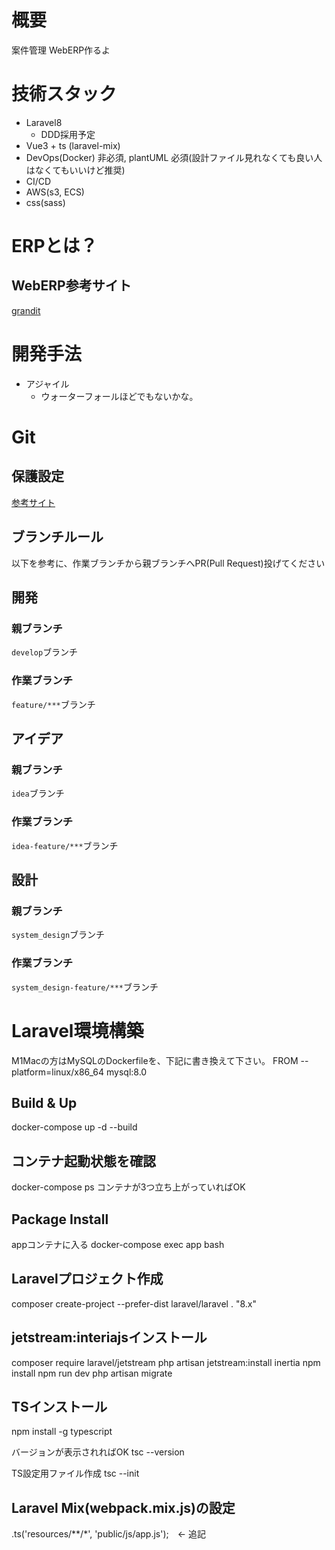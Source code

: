 # 概要
案件管理 WebERP作るよ

# 技術スタック
- Laravel8
  - DDD採用予定
- Vue3 + ts (laravel-mix)
- DevOps(Docker) 非必須, plantUML 必須(設計ファイル見れなくても良い人はなくてもいいけど推奨)
- CI/CD
- AWS(s3, ECS)
- css(sass)

# ERPとは？
## WebERP参考サイト
[grandit](https://www.grandit.jp)

# 開発手法
- アジャイル
  - ウォーターフォールほどでもないかな。

# Git

## 保護設定
[参考サイト](https://qiita.com/da-sugi/items/ba3cd83e64c689795c50)

## ブランチルール
以下を参考に、作業ブランチから親ブランチへPR(Pull Request)投げてください

## 開発
### 親ブランチ
`develop`ブランチ
### 作業ブランチ
`feature/***`ブランチ

## アイデア
### 親ブランチ
`idea`ブランチ
### 作業ブランチ
`idea-feature/***`ブランチ

## 設計
### 親ブランチ
`system_design`ブランチ
### 作業ブランチ
`system_design-feature/***`ブランチ


# Laravel環境構築
M1Macの方はMySQLのDockerfileを、下記に書き換えて下さい。
FROM --platform=linux/x86_64 mysql:8.0

## Build & Up
docker-compose up -d --build

## コンテナ起動状態を確認
docker-compose ps
コンテナが3つ立ち上がっていればOK

## Package Install
appコンテナに入る
docker-compose exec app bash

## Laravelプロジェクト作成
composer create-project --prefer-dist laravel/laravel . "8.x"

## jetstream:interiajsインストール
composer require laravel/jetstream
php artisan jetstream:install inertia
npm install
npm run dev
php artisan migrate

## TSインストール
npm install -g typescript

バージョンが表示されればOK
tsc --version

TS設定用ファイル作成
tsc --init

## Laravel Mix(webpack.mix.js)の設定
.ts('resources/**/*', 'public/js/app.js');　<- 追記